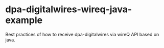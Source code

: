 # dpa-digitalwires-wireq-java-example
Best practices of how to receive dpa-digitalwires via wireQ API based on java. 
